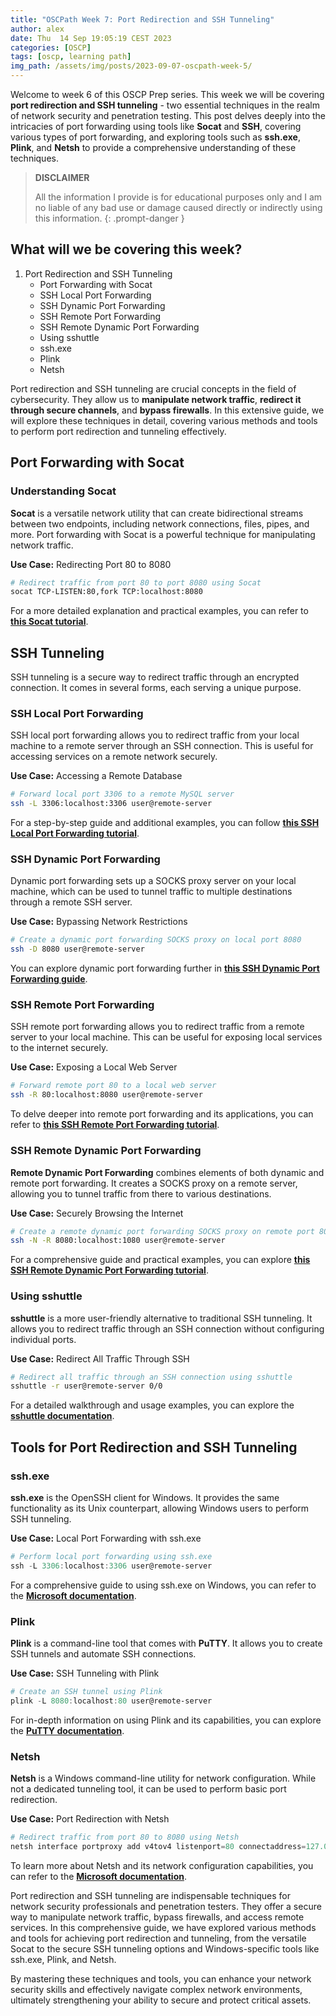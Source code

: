 ```yaml
---
title: "OSCPath Week 7: Port Redirection and SSH Tunneling"
author: alex
date: Thu  14 Sep 19:05:19 CEST 2023
categories: [OSCP]
tags: [oscp, learning path]
img_path: /assets/img/posts/2023-09-07-oscpath-week-5/
---
```


Welcome to week 6 of this OSCP Prep series. This week we will be covering **port redirection and SSH tunneling** - two essential techniques in the realm of network security and penetration testing. This post delves deeply into the intricacies of port forwarding using tools like **Socat** and **SSH**, covering various types of port forwarding, and exploring tools such as **ssh.exe**, **Plink**, and **Netsh** to provide a comprehensive understanding of these techniques.

> **DISCLAIMER** 
>
> All the information I provide is for educational purposes only and I am no liable of any bad use or damage caused directly or indirectly using this information.
{: .prompt-danger }

## What will we be covering this week?

1. Port Redirection and SSH Tunneling
    - Port Forwarding with Socat
    - SSH Local Port Forwarding
    - SSH Dynamic Port Forwarding
    - SSH Remote Port Forwarding
    - SSH Remote Dynamic Port Forwarding
    - Using sshuttle
    - ssh.exe
    - Plink
    - Netsh

Port redirection and SSH tunneling are crucial concepts in the field of cybersecurity. They allow us to **manipulate network traffic**, **redirect it through secure channels**, and **bypass firewalls**. In this extensive guide, we will explore these techniques in detail, covering various methods and tools to perform port redirection and tunneling effectively.

## Port Forwarding with Socat

### Understanding Socat

**Socat** is a versatile network utility that can create bidirectional streams between two endpoints, including network connections, files, pipes, and more. Port forwarding with Socat is a powerful technique for manipulating network traffic.

**Use Case:** Redirecting Port 80 to 8080

```bash
# Redirect traffic from port 80 to port 8080 using Socat
socat TCP-LISTEN:80,fork TCP:localhost:8080
```

For a more detailed explanation and practical examples, you can refer to **[this Socat tutorial]()**.

## SSH Tunneling

SSH tunneling is a secure way to redirect traffic through an encrypted connection. It comes in several forms, each serving a unique purpose.

### SSH Local Port Forwarding

SSH local port forwarding allows you to redirect traffic from your local machine to a remote server through an SSH connection. This is useful for accessing services on a remote network securely.

**Use Case:** Accessing a Remote Database

```bash
# Forward local port 3306 to a remote MySQL server
ssh -L 3306:localhost:3306 user@remote-server
```

For a step-by-step guide and additional examples, you can follow **[this SSH Local Port Forwarding tutorial]()**.

### SSH Dynamic Port Forwarding

Dynamic port forwarding sets up a SOCKS proxy server on your local machine, which can be used to tunnel traffic to multiple destinations through a remote SSH server.

**Use Case:** Bypassing Network Restrictions

```bash
# Create a dynamic port forwarding SOCKS proxy on local port 8080
ssh -D 8080 user@remote-server
```

You can explore dynamic port forwarding further in **[this SSH Dynamic Port Forwarding guide]()**.

### SSH Remote Port Forwarding

SSH remote port forwarding allows you to redirect traffic from a remote server to your local machine. This can be useful for exposing local services to the internet securely.

**Use Case:** Exposing a Local Web Server

```bash
# Forward remote port 80 to a local web server
ssh -R 80:localhost:8080 user@remote-server
```

To delve deeper into remote port forwarding and its applications, you can refer to **[this SSH Remote Port Forwarding tutorial]()**.

### SSH Remote Dynamic Port Forwarding

**Remote Dynamic Port Forwarding** combines elements of both dynamic and remote port forwarding. It creates a SOCKS proxy on a remote server, allowing you to tunnel traffic from there to various destinations.

**Use Case:** Securely Browsing the Internet

```bash
# Create a remote dynamic port forwarding SOCKS proxy on remote port 8080
ssh -N -R 8080:localhost:1080 user@remote-server
```

For a comprehensive guide and practical examples, you can explore **[this SSH Remote Dynamic Port Forwarding tutorial]()**.

### Using sshuttle

**sshuttle** is a more user-friendly alternative to traditional SSH tunneling. It allows you to redirect traffic through an SSH connection without configuring individual ports.

**Use Case:** Redirect All Traffic Through SSH

```bash
# Redirect all traffic through an SSH connection using sshuttle
sshuttle -r user@remote-server 0/0
```

For a detailed walkthrough and usage examples, you can explore the **[sshuttle documentation]()**.

## Tools for Port Redirection and SSH Tunneling

### ssh.exe

**ssh.exe** is the OpenSSH client for Windows. It provides the same functionality as its Unix counterpart, allowing Windows users to perform SSH tunneling.

**Use Case:** Local Port Forwarding with ssh.exe

```powershell
# Perform local port forwarding using ssh.exe
ssh -L 3306:localhost:3306 user@remote-server
```

For a comprehensive guide to using ssh.exe on Windows, you can refer to the **[Microsoft documentation]()**.

### Plink

**Plink** is a command-line tool that comes with **PuTTY**. It allows you to create SSH tunnels and automate SSH connections.

**Use Case:** SSH Tunneling with Plink

```powershell
# Create an SSH tunnel using Plink
plink -L 8080:localhost:80 user@remote-server
```

For in-depth information on using Plink and its capabilities, you can explore the **[PuTTY documentation]()**.

### Netsh

**Netsh** is a Windows command-line utility for network configuration. While not a dedicated tunneling tool, it can be used to perform basic port redirection.

**Use Case:** Port Redirection with Netsh

```powershell
# Redirect traffic from port 80 to 8080 using Netsh
netsh interface portproxy add v4tov4 listenport=80 connectaddress=127.0.0.1 connectport=8080
```

To learn more about Netsh and its network configuration capabilities, you can refer to the **[Microsoft documentation]()**.

Port redirection and SSH tunneling are indispensable techniques for network security professionals and penetration testers. They offer a secure way to manipulate network traffic, bypass firewalls, and access remote services. In this comprehensive guide, we have explored various methods and tools for achieving port redirection and tunneling, from the versatile Socat to the secure SSH tunneling options and Windows-specific tools like ssh.exe, Plink, and Netsh.

By mastering these techniques and tools, you can enhance your network security skills and effectively navigate complex network environments, ultimately strengthening your ability to secure and protect critical assets.